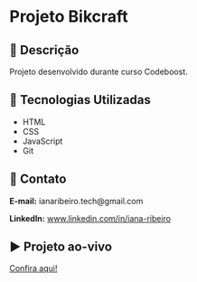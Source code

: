 <!DOCTYPE html>
<html lang="en">

<head>
  <meta charset="UTF-8">
  <meta name="viewport" content="width=device-width, initial-scale=1.0">
</head>

<body>
  <h1>Projeto Bikcraft</h1>

  <h2>📃 Descrição</h2>
  <p>Projeto desenvolvido durante curso Codeboost.</p>

  <h2>🚀 Tecnologias Utilizadas</h2>
  <ul>
    <li>
      HTML
    </li>
    <li>
      CSS
    </li>
    <li>
      JavaScript
    </li>
    <li>
      Git
    </li>
  </ul>

  <h2>📧 Contato</h2>
  <p><strong>E-mail:</strong> ianaribeiro.tech@gmail.com</p>
  <p><strong>LinkedIn:</strong> <a href="https://www.linkedin.com/in/iana-ribeiro/">www.linkedin.com/in/iana-ribeiro</a></p>

  <h2>▶️ Projeto ao-vivo</h2>
  <a href="https://iana-ribeiro.github.io/structboost">Confira aqui!</a>
</body>

</html>
